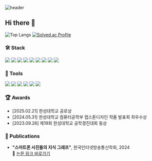![header](https://capsule-render.vercel.app/api?type=waving&color=gradient&customColorList=10&height=200&text=YEWON's%20GITHUB&fontSize=50&animation=twinkling&fontAlign=68&fontAlignY=36)
## Hi there 👋
![Top Langs](https://github-readme-stats.vercel.app/api/top-langs/?username=syw1236&layout=compact&theme=default)
[![Solved.ac Profile](http://mazassumnida.wtf/api/v2/generate_badge?boj=it1236)](https://solved.ac/profile/it1236)

### 🛠️ Stack
<p>
  <img src="https://img.shields.io/badge/Java-007396?style=flat&logo=java&logoColor=white" />
  <img src="https://img.shields.io/badge/JavaScript-F7DF1E?style=flat&logo=javascript&logoColor=black" />
  <img src="https://img.shields.io/badge/HTML5-E34F26?style=flat&logo=html5&logoColor=white" />
  <img src="https://img.shields.io/badge/CSS3-1572B6?style=flat&logo=css3&logoColor=white" />
  <img src="https://img.shields.io/badge/React-61DAFB?style=flat&logo=react&logoColor=black" />
  <img src="https://img.shields.io/badge/Node.js-339933?style=flat&logo=node.js&logoColor=white" />
  <img src="https://img.shields.io/badge/Flask-000000?style=flat&logo=flask&logoColor=white" />
  <img src="https://img.shields.io/badge/MySQL-4479A1?style=flat&logo=mysql&logoColor=white" />
  <img src="https://img.shields.io/badge/MQTT-660066?style=flat&logo=homeassistant&logoColor=white" />
</p>


### 🧰 Tools
<p>
  <img src="https://img.shields.io/badge/Git-F05032?style=flat&logo=git&logoColor=white" />
  <img src="https://img.shields.io/badge/GitHub-181717?style=flat&logo=github&logoColor=white" />
  <img src="https://img.shields.io/badge/VS Code-007ACC?style=flat&logo=visualstudiocode&logoColor=white" />
  <img src="https://img.shields.io/badge/Notion-000000?style=flat&logo=notion&logoColor=white" />
  <img src="https://img.shields.io/badge/Figma-F24E1E?style=flat&logo=figma&logoColor=white" />
  <img src="https://img.shields.io/badge/Raspberry Pi-C51A4A?style=flat&logo=raspberrypi&logoColor=white" />
</p>

### 🏆 Awards

- [2025.02.21] 한성대학교 공로상
- [2024.05.31] 한성대학교 컴퓨터공학부 캡스톤디자인 작품 발표회 최우수상
- [2023.09.26] 제19회 한성대학교 공학경진대회 동상

### 📄 Publications
- **"스마트폰 사진들의 지식 그래프"**, 한국인터넷방송통신학회, 2024  
🔗 [논문 링크 바로가기](https://www.kci.go.kr/kciportal/ci/sereArticleSearch/ciSereArtiView.kci?sereArticleSearchBean.artiId=ART003134555)
